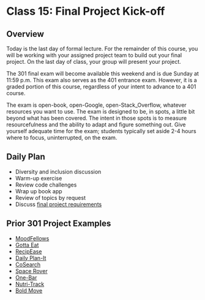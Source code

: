 # Class 15: Final Project Kick-off

## Overview

Today is the last day of formal lecture. For the remainder of this course, you will be working with your assigned project team to build out your final project. On the last day of class, your group will present your project.

The 301 final exam will become available this weekend and is due Sunday at 11:59 p.m. This exam also serves as the 401 entrance exam. However, it is a graded portion of this course, regardless of your intent to advance to a 401 course.

The exam is open-book, open-Google, open-Stack_Overflow, whatever resources you want to use. The exam is designed to be, in spots, a little bit beyond what has been covered. The intent in those spots is to measure resourcefulness and the ability to adapt and figure something out. Give yourself adequate time for the exam; students typically set aside 2-4 hours where to focus, uninterrupted, on the exam.

## Daily Plan

- Diversity and inclusion discussion
- Warm-up exercise
- Review code challenges
- Wrap up book app
- Review of topics by request
- Discuss [final project requirements](./project-guidelines.md)

## Prior 301 Project Examples

- [MoodFellows](http://www.moodfellows.org/)
- [Gotta Eat](https://gotta-eat-app.herokuapp.com/)
- [RecipEase](https://ma-ja-cb-ts-301d42.herokuapp.com/)
- [Daily Plan-It](https://planner301.herokuapp.com/)
- [CoSearch](http://www.cosearch.info/)
- [Space Rover](http://www.spacerover.tech)
- [One-Bar](http://www.one-bar.info)
- [Nutri-Track](http://www.nutri-track.fit/)
- [Bold Move](www.boldmove.life)
